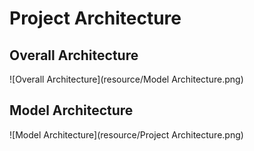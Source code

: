 # Project Architecture

## Overall Architecture

![Overall Architecture](resource/Model Architecture.png)

## Model Architecture

![Model Architecture](resource/Project Architecture.png)
